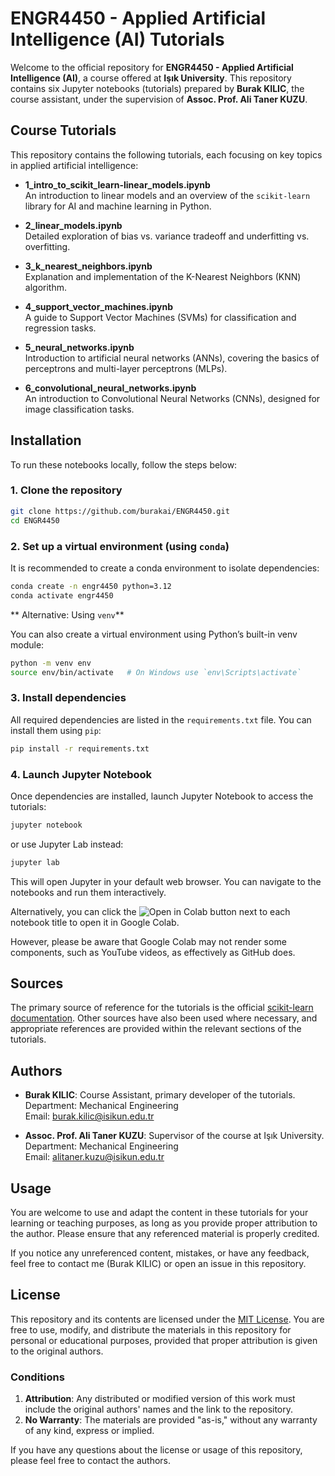 # ENGR4450 - Applied Artificial Intelligence (AI) Tutorials

Welcome to the official repository for **ENGR4450 - Applied Artificial Intelligence (AI)**, a course offered at **Işık University**. This repository contains six Jupyter notebooks (tutorials) prepared by **Burak KILIC**, the course assistant, under the supervision of **Assoc. Prof. Ali Taner KUZU**.

## Course Tutorials

This repository contains the following tutorials, each focusing on key topics in applied artificial intelligence:

- **1_intro_to_scikit_learn-linear_models.ipynb**  
   An introduction to linear models and an overview of the `scikit-learn` library for AI and machine learning in Python.

- **2_linear_models.ipynb**  
   Detailed exploration of bias vs. variance tradeoff and underfitting vs. overfitting.

- **3_k_nearest_neighbors.ipynb**  
   Explanation and implementation of the K-Nearest Neighbors (KNN) algorithm.

- **4_support_vector_machines.ipynb**  
   A guide to Support Vector Machines (SVMs) for classification and regression tasks.

- **5_neural_networks.ipynb**  
   Introduction to artificial neural networks (ANNs), covering the basics of perceptrons and multi-layer perceptrons (MLPs).

- **6_convolutional_neural_networks.ipynb**  
   An introduction to Convolutional Neural Networks (CNNs), designed for image classification tasks.

## Installation

To run these notebooks locally, follow the steps below:

### 1. Clone the repository

```bash
git clone https://github.com/burakai/ENGR4450.git
cd ENGR4450
```
### 2. Set up a virtual environment (using `conda`)

It is recommended to create a conda environment to isolate dependencies:

```bash
conda create -n engr4450 python=3.12
conda activate engr4450
```
** Alternative: Using `venv`**

You can also create a virtual environment using Python’s built-in venv module:

```bash
python -m venv env
source env/bin/activate   # On Windows use `env\Scripts\activate`
```
### 3. Install dependencies

All required dependencies are listed in the `requirements.txt` file. You can install them using `pip`:
```bash
pip install -r requirements.txt
```
### 4. Launch Jupyter Notebook

Once dependencies are installed, launch Jupyter Notebook to access the tutorials:
```bash
jupyter notebook
```
or use Jupyter Lab instead:

```bash
jupyter lab
```
This will open Jupyter in your default web browser. You can navigate to the notebooks and run them interactively.

Alternatively, you can click the ![Open in Colab](https://colab.research.google.com/assets/colab-badge.svg) button next to each notebook title to open it in Google Colab.

However, please be aware that Google Colab may not render some components, such as YouTube videos, as effectively as GitHub does.

## Sources

The primary source of reference for the tutorials is the official [scikit-learn documentation](https://scikit-learn.org/stable/documentation.html). Other sources have also been used where necessary, and appropriate references are provided within the relevant sections of the tutorials.


## Authors

- **Burak KILIC**: Course Assistant, primary developer of the tutorials.  
  Department: Mechanical Engineering  
  Email: [burak.kilic@isikun.edu.tr](mailto:burak.kilic@isikun.edu.tr)

- **Assoc. Prof. Ali Taner KUZU**: Supervisor of the course at Işık University.  
  Department: Mechanical Engineering  
  Email: [alitaner.kuzu@isikun.edu.tr](mailto:alitaner.kuzu@isikun.edu.tr)


## Usage

You are welcome to use and adapt the content in these tutorials for your learning or teaching purposes, as long as you provide proper attribution to the author. Please ensure that any referenced material is properly credited.

If you notice any unreferenced content, mistakes, or have any feedback, feel free to contact me (Burak KILIC) or open an issue in this repository.


## License

This repository and its contents are licensed under the [MIT License](https://opensource.org/licenses/MIT). You are free to use, modify, and distribute the materials in this repository for personal or educational purposes, provided that proper attribution is given to the original authors. 

### Conditions
1. **Attribution**: Any distributed or modified version of this work must include the original authors' names and the link to the repository.
2. **No Warranty**: The materials are provided "as-is," without any warranty of any kind, express or implied.

If you have any questions about the license or usage of this repository, please feel free to contact the authors.

